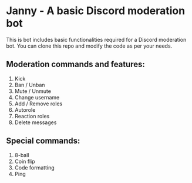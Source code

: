 # Janny - A basic Discord moderation bot

This is bot includes basic functionalities required for a Discord moderation bot. You can clone this repo and modify the code as per your needs. 

## Moderation commands and features:

1. Kick 
2. Ban / Unban
3. Mute / Unmute
4. Change username 
5. Add / Remove roles
6. Autorole 
7. Reaction roles
8. Delete messages

## Special commands:

1. 8-ball
2. Coin flip
3. Code formatting 
4. Ping 
